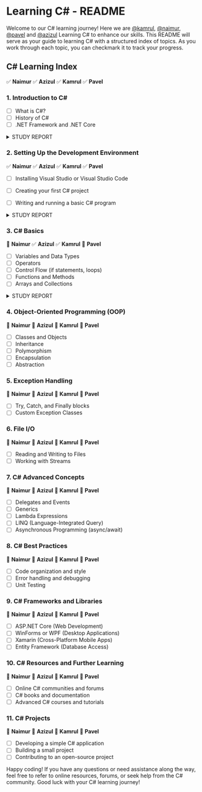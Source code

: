 # Learning C# - README

Welcome to our C# learning journey! Here we are [@kamrul](https://github.com/Kamrul-Hasan-2/), [@naimur](https://github.com/naimurhasan/), [@pavel](https://github.com/pavelaha019)
 and [@azizul](https://github.com/azizulever/) Learning C# to enhance our skills. This README will serve as your guide to learning C# with a structured index of topics. As you work through each topic, you can checkmark it to track your progress.

## C# Learning Index
✅️ **Naimur** ✅ **Azizul** ✅ **Kamrul** ✅ **Pavel**
### 1. **Introduction to C#**
   - [ ] What is C#?
   - [ ] History of C#
   - [ ] .NET Framework and .NET Core

<details>

<summary>STUDY REPORT</summary>

##### Naimur
```
   C# is a programming language that runs on .NET framework.
   It was designed by Anders Hejlsberg from Microsoft in 2000.
   .NET framework was closed source, .NET Core is Open source.
```

##### Azizul
```
   - A programming language compatible with OOP and .NET framework.
   - Designed by Anders Hejlsberg from Microsoft in 2000.
   - .NET Framework is Windows-only; .NET Core is cross-platform.
```

##### Kamrul
```
    It is an object-oriented programming language created
    by Microsoft that runs on the .NET Framework.
    Designed by Anders Hejlsberg from Microsoft in 2000 and
    was later approved as an international standard by Ecma
    (ECMA-334) in 2002. 
```

##### Pavel
```
It is an object-oriented programming language created by Microsoft that runs on the .NET Framework.
C# has roots from the C family, and the language is close to other popular languages like C++ and Java.
The first version was released in year 2002. The latest version, C# 11, was released in November 2022.
NET is a free, cross-platform, open source developer platform for building many different types of applications.

```

</details>


### 2. **Setting Up the Development Environment**
✅️ **Naimur** ✅️ **Azizul** ✅️ **Kamrul** ✅️ **Pavel**
   - [ ] Installing Visual Studio or Visual Studio Code
   - [ ] Creating your first C# project
   - [ ] Writing and running a basic C# program


<details>

<summary>STUDY REPORT</summary>

##### Naimur
```
   brew install --cask dotnet-sdk
```

##### Azizul
```
   - Visual Studio Code Installed.
   - Created my first C# project
   - Written and ran a basic C# program 👇
     Console.WriteLine("Hello from visul stdio code!");

```

##### Kamrul
```
  Dotnet Core SDK Download Link  -  https://bit.ly/dotnetcoresdk_techdecode

  -----first c# project----

   class HelloCSharp
   {
       static void Main(string[] args)
       {
           System.Console.WriteLine("Hello C#!");
       }
   }
```
### Pavel 
```
C# Environment Done

First code of C#
 class HelloCSharp
   {
       static void Main(string[] args)
       {
           System.Console.WriteLine("Welcome to C#");
       }
   }
```
</details>

### 3. **C# Basics**
🔵 **Naimur** ✅️ **Azizul** ✅️ **Kamrul** 🔵 **Pavel**

   - [ ] Variables and Data Types
   - [ ] Operators
   - [ ] Control Flow (if statements, loops)
   - [ ] Functions and Methods
   - [ ] Arrays and Collections

<details>

<summary>STUDY REPORT</summary>

##### Azizul
```
   - Variables and Data Types "Done".
   - Operators "Done".
   - Control Flow (if statements, loops) "Done".
   - Functions and Methods "Done".
   - Arrays and Collections "Done".
```

##### Naimur
```
```

##### Kamrul
```
   Done
```

##### Pavel
```
```

</details>

### 4. **Object-Oriented Programming (OOP)**

🔵 **Naimur** 🔵 **Azizul** 🔵 **Kamrul** 🔵 **Pavel**

   - [ ] Classes and Objects
   - [ ] Inheritance
   - [ ] Polymorphism
   - [ ] Encapsulation
   - [ ] Abstraction

### 5. **Exception Handling**

🔵 **Naimur** 🔵 **Azizul** 🔵 **Kamrul** 🔵 **Pavel**

   - [ ] Try, Catch, and Finally blocks
   - [ ] Custom Exception Classes

</details>

### 6. **File I/O**

🔵 **Naimur** 🔵 **Azizul** 🔵 **Kamrul** 🔵 **Pavel**

   - [ ] Reading and Writing to Files
   - [ ] Working with Streams

### 7. **C# Advanced Concepts**

🔵 **Naimur** 🔵 **Azizul** 🔵 **Kamrul** 🔵 **Pavel**

   - [ ] Delegates and Events
   - [ ] Generics
   - [ ] Lambda Expressions
   - [ ] LINQ (Language-Integrated Query)
   - [ ] Asynchronous Programming (async/await)

### 8. **C# Best Practices**

🔵 **Naimur** 🔵 **Azizul** 🔵 **Kamrul** 🔵 **Pavel**

   - [ ] Code organization and style
   - [ ] Error handling and debugging
   - [ ] Unit Testing

### 9. **C# Frameworks and Libraries**

🔵 **Naimur** 🔵 **Azizul** 🔵 **Kamrul** 🔵 **Pavel**

   - [ ] ASP.NET Core (Web Development)
   - [ ] WinForms or WPF (Desktop Applications)
   - [ ] Xamarin (Cross-Platform Mobile Apps)
   - [ ] Entity Framework (Database Access)

### 10. **C# Resources and Further Learning**

🔵 **Naimur** 🔵 **Azizul** 🔵 **Kamrul** 🔵 **Pavel**

   - [ ] Online C# communities and forums
   - [ ] C# books and documentation
   - [ ] Advanced C# courses and tutorials

### 11. **C# Projects**

🔵 **Naimur** 🔵 **Azizul** 🔵 **Kamrul** 🔵 **Pavel**

   - [ ] Developing a simple C# application
   - [ ] Building a small project
   - [ ] Contributing to an open-source project

Happy coding! If you have any questions or need assistance along the way, feel free to refer to online resources, forums, or seek help from the C# community. Good luck with your C# learning journey!
